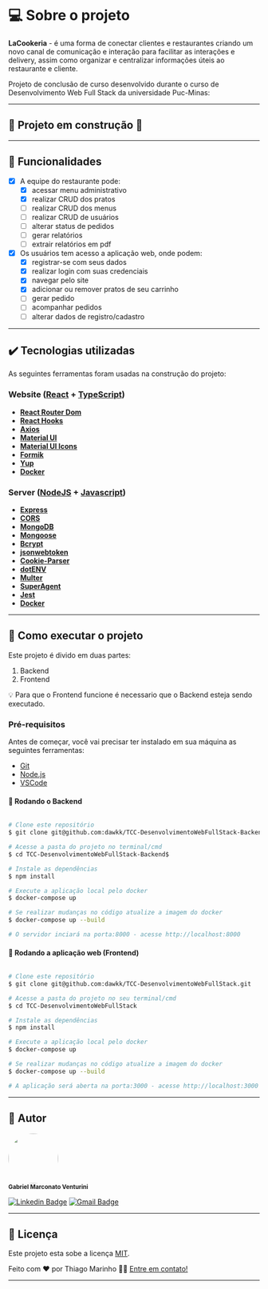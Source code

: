 # 💻 Sobre o projeto

 **LaCookeria** - é uma forma de conectar clientes e restaurantes criando um novo canal de comunicação e interação para facilitar as interações e delivery, assim como organizar e centralizar informações úteis ao restaurante e cliente.

Projeto de conclusão de curso desenvolvido durante o curso de Desenvolvimento Web Full Stack da universidade Puc-Minas:

---

## 🚧  Projeto em construção 🚧

---

## 🔨 Funcionalidades

- [x] A equipe do restaurante pode:
  - [x] acessar menu administrativo
  - [x] realizar CRUD dos pratos
  - [ ] realizar CRUD dos menus
  - [ ] realizar CRUD de usuários
  - [ ] alterar status de pedidos
  - [ ] gerar relatórios
  - [ ] extrair relatórios em pdf

- [x] Os usuários tem acesso a aplicação web, onde podem:
  - [x] registrar-se com seus dados
  - [x] realizar login com suas credenciais
  - [x] navegar pelo site
  - [x] adicionar ou remover pratos de seu carrinho
  - [ ] gerar pedido
  - [ ] acompanhar pedidos
  - [ ] alterar dados de registro/cadastro

---

## ✔️ Tecnologias utilizadas

As seguintes ferramentas foram usadas na construção do projeto:

### **Website**  ([React](https://reactjs.org/)  +  [TypeScript](https://www.typescriptlang.org/))

- **[React Router Dom](https://github.com/ReactTraining/react-router/tree/master/packages/react-router-dom)**
- **[React Hooks](https://legacy.reactjs.org/docs/hooks-intro.html)**
- **[Axios](https://github.com/axios/axios)**
- **[Material UI](https://mui.com/)**
- **[Material UI Icons](https://mui.com/material-ui/material-icons/)**
- **[Formik](https://formik.org/)**
- **[Yup](https://github.com/jquense/yup)**
- **[Docker](https://www.docker.com/)**

### **Server**  ([NodeJS](https://nodejs.org/en/)  +  [Javascript](https://www.javascript.com/))

- **[Express](https://expressjs.com/)**
- **[CORS](https://expressjs.com/en/resources/middleware/cors.html)**
- **[MongoDB](https://www.mongodb.com/)**
- **[Mongoose](https://mongoosejs.com/)**
- **[Bcrypt](https://github.com/kelektiv/node.bcrypt.js)**
- **[jsonwebtoken](https://jwt.io/)**
- **[Cookie-Parser](https://github.com/expressjs/cookie-parser)**
- **[dotENV](https://github.com/motdotla/dotenv)**
- **[Multer](https://github.com/expressjs/multer)**
- **[SuperAgent](https://github.com/ladjs/superagent)**
- **[Jest](https://jestjs.io/pt-BR/)**
- **[Docker](https://www.docker.com/)**
  
---

## 🚀 Como executar o projeto

Este projeto é divido em duas partes:

1. Backend
2. Frontend

💡 Para que o Frontend funcione é necessario que o Backend esteja sendo executado.

### Pré-requisitos

Antes de começar, você vai precisar ter instalado em sua máquina as seguintes ferramentas:

- [Git](https://git-scm.com)
- [Node.js](https://nodejs.org/en/)
- [VSCode](https://code.visualstudio.com/)

#### 🎲 Rodando o Backend

```bash

# Clone este repositório
$ git clone git@github.com:dawkk/TCC-DesenvolvimentoWebFullStack-Backend.git

# Acesse a pasta do projeto no terminal/cmd
$ cd TCC-DesenvolvimentoWebFullStack-Backend$ 

# Instale as dependências
$ npm install

# Execute a aplicação local pelo docker
$ docker-compose up      

# Se realizar mudanças no código atualize a imagem do docker
$ docker-compose up --build

# O servidor inciará na porta:8000 - acesse http://localhost:8000 

```

#### 🧭 Rodando a aplicação web (Frontend)

```bash

# Clone este repositório
$ git clone git@github.com:dawkk/TCC-DesenvolvimentoWebFullStack.git

# Acesse a pasta do projeto no seu terminal/cmd
$ cd TCC-DesenvolvimentoWebFullStack

# Instale as dependências
$ npm install

# Execute a aplicação local pelo docker
$ docker-compose up      

# Se realizar mudanças no código atualize a imagem do docker
$ docker-compose up --build

# A aplicação será aberta na porta:3000 - acesse http://localhost:3000

```

---

## 🦸 Autor

 <img style="border-radius: 50%;" src="https://avatars.githubusercontent.com/u/89469714?s=400&u=fde508fe0cdc43c8866cf439b64d70196a98a2dd&v=4" width="100px;" alt=""/>
 <br />
 <sub><b>Gabriel Marconato Venturini</b></sub>

 [![Linkedin Badge](https://img.shields.io/badge/-Gabriel-blue?style=flat-square&logo=Linkedin&logoColor=white&link=https://www.linkedin.com/in/gmarconato/)](https://www.linkedin.com/in/gmarconato/)
[![Gmail Badge](https://img.shields.io/badge/-gabriel.marconato@hotmail.com-c14438?style=flat-square&logo=Gmail&logoColor=white&link=mailto:gabriel.marconato@hotmail.com)](mailto:gabriel.marconato@hotmail.com)

---

## 📝 Licença

Este projeto esta sobe a licença [MIT](./LICENSE).

Feito com ❤️ por Thiago Marinho 👋🏽 [Entre em contato!](https://www.linkedin.com/in/gmarconato/)

---
